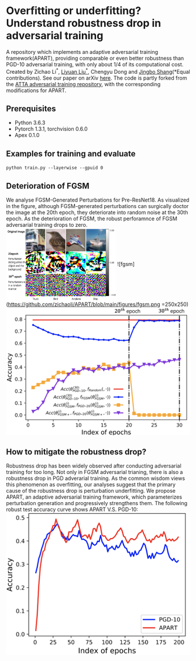# Overfitting or underfitting? Understand robustness drop in adversarial training
A repository which implements an
adaptive adversarial training framework(APART), providing comparable or even better robustness than PGD-10 adversarial training, with only about 1/4
of its computational cost. Created by Zichao Li<sup>*</sup>, [Liyuan Liu<sup>*</sup>](https://liyuanlucasliu.github.io/), Chengyu Dong and [Jingbo Shang](https://shangjingbo1226.github.io/)(*Equal contributions). See our paper on arXiv [here](https://arxiv.org/abs/2010.08034). The code is partly forked from the [ATTA adversarial training repository](https://github.com/hzzheng93/ATTA), with the corresponding modifications for APART.

## Prerequisites
- Python 3.6.3
- Pytorch 1.3.1, torchvision 0.6.0
- Apex 0.1.0

## Examples for training and evaluate
```
python train.py --layerwise --gpuid 0

```
## Deterioration of FGSM
We analyse FGSM-Generated Perturbations for Pre-ResNet18. As
visualized in the figure, although FGSM-generated perturbations can surgically doctor the image at
the 20th epoch, they deteriorate into random noise at the 30th epoch. As the deterioration of FGSM, the robust perforamnce of FGSM adversarial training drops to zero.
 <img src="./figures/fgsm.png" width = "300" height = "200" alt="图片名称" align=center />
![fgsm](https://github.com/zichaoli/APART/blob/main/figures/fgsm.png =250x250)
![fgsm_curve](./figures/fgsm_curve.png
)

## How to mitigate the robustness drop?

Robustness drop has been widely observed after conducting adversarial training for too long. Not only in FGSM adversarial trianing, there is also a robustness drop in PGD adverarial training.  As the common wisdom views this phenomenon as overfitting, our analyses suggest that the primary cause of the robustness drop is perturbation underfitting. We propose APART, an adaptive adversarial training framework, which parameterizes perturbation generation and progressively strengthens them. The following robust test accuracy curve shows APART V.S. PGD-10:
![pgd_curve](./figures/pgd_curve.png)








